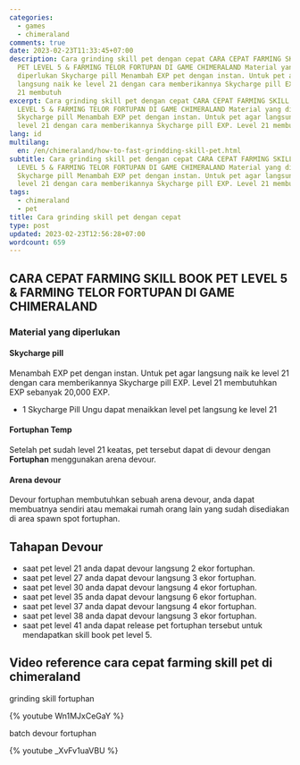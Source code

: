 ```yaml
---
categories:
  - games
  - chimeraland
comments: true
date: 2023-02-23T11:33:45+07:00
description: Cara grinding skill pet dengan cepat CARA CEPAT FARMING SKILL BOOK
  PET LEVEL 5 & FARMING TELOR FORTUPAN DI GAME CHIMERALAND Material yang
  diperlukan Skycharge pill Menambah EXP pet dengan instan. Untuk pet agar
  langsung naik ke level 21 dengan cara memberikannya Skycharge pill EXP. Level
  21 membutuh
excerpt: Cara grinding skill pet dengan cepat CARA CEPAT FARMING SKILL BOOK PET
  LEVEL 5 & FARMING TELOR FORTUPAN DI GAME CHIMERALAND Material yang diperlukan
  Skycharge pill Menambah EXP pet dengan instan. Untuk pet agar langsung naik ke
  level 21 dengan cara memberikannya Skycharge pill EXP. Level 21 membutuh
lang: id
multilang:
  en: /en/chimeraland/how-to-fast-grindding-skill-pet.html
subtitle: Cara grinding skill pet dengan cepat CARA CEPAT FARMING SKILL BOOK PET
  LEVEL 5 & FARMING TELOR FORTUPAN DI GAME CHIMERALAND Material yang diperlukan
  Skycharge pill Menambah EXP pet dengan instan. Untuk pet agar langsung naik ke
  level 21 dengan cara memberikannya Skycharge pill EXP. Level 21 membutuh
tags:
  - chimeraland
  - pet
title: Cara grinding skill pet dengan cepat
type: post
updated: 2023-02-23T12:56:28+07:00
wordcount: 659
---
```


## CARA CEPAT FARMING SKILL BOOK PET LEVEL 5 & FARMING TELOR FORTUPAN DI GAME CHIMERALAND

### Material yang diperlukan

#### Skycharge pill
Menambah EXP pet dengan instan. Untuk pet agar langsung naik ke level 21 dengan cara memberikannya Skycharge pill EXP. Level 21 membutuhkan EXP sebanyak 20,000 EXP.
- 1 Skycharge Pill Ungu dapat menaikkan level pet langsung ke level 21
#### Fortuphan Temp
Setelah pet sudah level 21 keatas, pet tersebut dapat di devour dengan **Fortuphan** menggunakan arena devour.
#### Arena devour
Devour fortuphan membutuhkan sebuah arena devour, anda dapat membuatnya sendiri atau memakai rumah orang lain yang sudah disediakan di area spawn spot fortuphan.

## Tahapan Devour
- saat pet level 21 anda dapat devour langsung 2 ekor fortuphan.
- saat pet level 27 anda dapat devour langsung 3 ekor fortuphan.
- saat pet level 30 anda dapat devour langsung 4 ekor fortuphan.
- saat pet level 35 anda dapat devour langsung 6 ekor fortuphan.
- saat pet level 37 anda dapat devour langsung 4 ekor fortuphan.
- saat pet level 38 anda dapat devour langsung 3 ekor fortuphan.
- saat pet level 41 anda dapat release pet fortuphan tersebut untuk mendapatkan skill book pet level 5.

## Video reference cara cepat farming skill pet di chimeraland
grinding skill fortuphan

{% youtube Wn1MJxCeGaY %}

batch devour fortuphan

{% youtube _XvFv1uaVBU %}